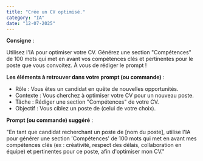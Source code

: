 ```yaml
---
title: "Crée un CV optimisé."
category: "IA"
date: "12-07-2025"
---
```


**Consigne** :

Utilisez l'IA pour optimiser votre CV. Générez une section "Compétences" de 100 mots qui met en avant vos compétences clés et pertinentes pour le poste que vous convoitez. À vous de rédiger le prompt !

**Les éléments à retrouver dans votre prompt (ou commande)** :

- Rôle : Vous êtes un candidat en quête de nouvelles opportunités.
- Contexte : Vous cherchez à optimiser votre CV pour un nouveau poste.
- Tâche : Rédiger une section "Compétences" de votre CV.
- Objectif : Vous ciblez un poste de (celui de votre choix).

**Prompt (ou commande) suggéré** :

"En tant que candidat recherchant un poste de [nom du poste], utilise l'IA pour générer une section 'Compétences' de 100 mots qui met en avant mes compétences clés (ex : créativité, respect des délais, collaboration en équipe) et pertinentes pour ce poste, afin d'optimiser mon CV."
